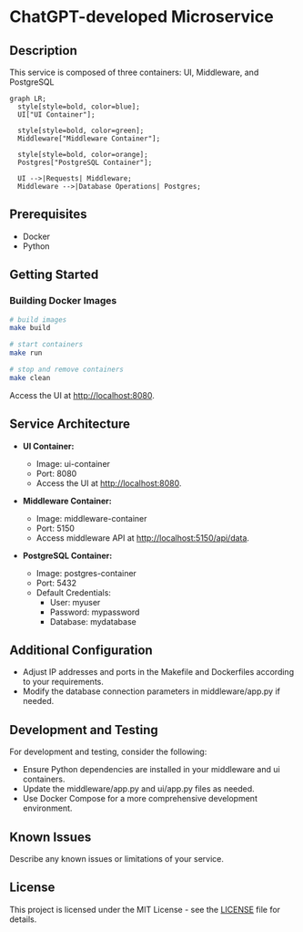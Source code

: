 # ChatGPT-developed Microservice

## Description

This service is composed of three containers: UI, Middleware, and PostgreSQL

```mermaid
graph LR;
  style[style=bold, color=blue];
  UI["UI Container"];
  
  style[style=bold, color=green];
  Middleware["Middleware Container"];
  
  style[style=bold, color=orange];
  Postgres["PostgreSQL Container"];
  
  UI -->|Requests| Middleware;
  Middleware -->|Database Operations| Postgres;
```

## Prerequisites

- Docker
- Python

## Getting Started

### Building Docker Images

```bash
# build images
make build

# start containers
make run

# stop and remove containers
make clean
```

Access the UI at [http://localhost:8080](http://localhost:8080).

## Service Architecture

- **UI Container:**
  - Image: ui-container
  - Port: 8080
  - Access the UI at [http://localhost:8080](http://localhost:8080).

- **Middleware Container:**
  - Image: middleware-container
  - Port: 5150
  - Access middleware API at [http://localhost:5150/api/data](http://localhost:5150/api/data).

- **PostgreSQL Container:**
  - Image: postgres-container
  - Port: 5432
  - Default Credentials:
    - User: myuser
    - Password: mypassword
    - Database: mydatabase

## Additional Configuration

- Adjust IP addresses and ports in the Makefile and Dockerfiles according to your requirements.
- Modify the database connection parameters in middleware/app.py if needed.

## Development and Testing

For development and testing, consider the following:

- Ensure Python dependencies are installed in your middleware and ui containers.
- Update the middleware/app.py and ui/app.py files as needed.
- Use Docker Compose for a more comprehensive development environment.

## Known Issues

Describe any known issues or limitations of your service.

## License

This project is licensed under the MIT License - see the [LICENSE](LICENSE) file for details.
